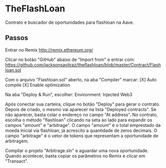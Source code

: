 # TheFlashLoan
Contrato e buscador de oportunidades para flashloan na Aave.

## Passos
Entrar no Remix
http://remix.ethereum.org/

Clicar no botão "GitHub" abaixo de "Import from" e entrar com:
https://github.com/jacksonsavitraz/theflashloan/blob/master/Contract/Flashloan.sol

Com o arquivo "Flashloan.sol" aberto, na aba "Compiler" marcar:
[X] Auto compile
[X] Enable optimization

Na aba "Deploy & Run", escolher:
Environment: Injected Web3

Após conectar sua carteira, clique no botão "Deploy" para gerar o contrato.
Depois de criado, o mesmo vai aparecer na lista "Deployed contracts". Se não aparecer, basta colar o endereço no campo "At address".
No contrato, escolha o método "flashloan" clicando na seta ao lado para expandir os campos "amount" e "arbitrage".
O campo "amount" é o total emprestado da moeda inicial via flashloan, já acrescito a quantidade de zeros decimais.
O campo "arbitrage" é o vetor de tokens que representam a oportunidade de arbitragem.

Compilar o projeto "Arbitrage.sln" e aguardar uma nova oportunidade.
Quando acontecer, basta copiar os parâmetros no Remix e clicar em "Transact".